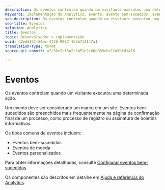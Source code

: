 ```yaml
---
description: Os eventos controlam quando um visitante executou uma determinada ação.
keywords: Implementação do Analytics, evento, evento bem-sucedido, evento de moeda, evento personalizado
seo-description: Os eventos controlam quando um visitante executou uma determinada ação.
seo-title: Eventos
solution: Analytics
title: Eventos
topic: Desenvolvedor e implementação
uuid: d2edd432-60bc-4426-9967-153b713147a1
translation-type: tm+mt
source-git-commit: a2c38c2cf3a2c1451e2c60e003ebe1fa9bfd145d

---
```



# Eventos

Os eventos controlam quando um visitante executou uma determinada ação.

Um evento deve ser considerado um marco em um site. Eventos bem-sucedidos são preenchidos mais frequentemente na página de confirmação final de um processo, como processo de registro ou assinatura de boletins informativos.

Os tipos comuns de eventos incluem:

* Eventos bem-sucedidos
* Eventos de moeda
* Eventos personalizados

Para obter informações detalhadas, consulte [Configurar eventos bem-sucedidos](/help/admin/admin/c-success-events/t-success-events.md).

Os componentes são descritos em detalhe em [Ajuda e referência do Analytics](https://marketing.adobe.com/resources/help/en_US/reference/success_event.html).
